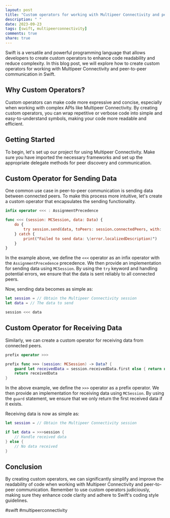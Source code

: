 ```yaml
---
layout: post
title: "Custom operators for working with Multipeer Connectivity and peer-to-peer communication in Swift"
description: " "
date: 2023-09-23
tags: [swift, multipeerconnectivity]
comments: true
share: true
---
```


Swift is a versatile and powerful programming language that allows developers to create custom operators to enhance code readability and reduce complexity. In this blog post, we will explore how to create custom operators for working with Multipeer Connectivity and peer-to-peer communication in Swift.

## Why Custom Operators?

Custom operators can make code more expressive and concise, especially when working with complex APIs like Multipeer Connectivity. By creating custom operators, you can wrap repetitive or verbose code into simple and easy-to-understand symbols, making your code more readable and efficient.

## Getting Started

To begin, let's set up our project for using Multipeer Connectivity. Make sure you have imported the necessary frameworks and set up the appropriate delegate methods for peer discovery and communication.

## Custom Operator for Sending Data

One common use case in peer-to-peer communication is sending data between connected peers. To make this process more intuitive, let's create a custom operator that encapsulates the sending functionality.

```swift
infix operator <<< : AssignmentPrecedence

func <<< (session: MCSession, data: Data) {
    do {
        try session.send(data, toPeers: session.connectedPeers, with: .reliable)
    } catch {
        print("Failed to send data: \(error.localizedDescription)")
    }
}
```

In the example above, we define the `<<<` operator as an infix operator with the `AssignmentPrecedence` precedence. We then provide an implementation for sending data using `MCSession`. By using the `try` keyword and handling potential errors, we ensure that the data is sent reliably to all connected peers.

Now, sending data becomes as simple as:

```swift
let session = // Obtain the Multipeer Connectivity session
let data = // The data to send

session <<< data
```

## Custom Operator for Receiving Data

Similarly, we can create a custom operator for receiving data from connected peers.

```swift
prefix operator >>>

prefix func >>> (session: MCSession) -> Data? {
    guard let receivedData = session.receivedData.first else { return nil }
    return receivedData
}
```

In the above example, we define the `>>>` operator as a prefix operator. We then provide an implementation for receiving data using `MCSession`. By using the `guard` statement, we ensure that we only return the first received data if it exists.

Receiving data is now as simple as:

```swift
let session = // Obtain the Multipeer Connectivity session

if let data = >>>session {
    // Handle received data
} else {
    // No data received
}
```

## Conclusion

By creating custom operators, we can significantly simplify and improve the readability of code when working with Multipeer Connectivity and peer-to-peer communication. Remember to use custom operators judiciously, making sure they enhance code clarity and adhere to Swift's coding style guidelines.

#swift #multipeerconnectivity